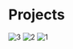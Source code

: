 # Projects
![3](https://github.com/Sudharsan7277/Projects/assets/81287470/45288b59-bcc5-40a7-b846-619e58bb465b)
![2](https://github.com/Sudharsan7277/Projects/assets/81287470/f4624b43-0236-40d7-a338-cf97ea203924)
![1](https://github.com/Sudharsan7277/Projects/assets/81287470/43bfffbc-2458-4023-8731-0c906cc81d9f)
